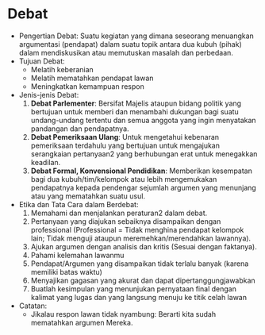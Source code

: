 # Debat

- Pengertian Debat: Suatu kegiatan yang dimana seseorang menuangkan argumentasi (pendapat) dalam suatu topik antara dua kubuh (pihak) dalam mendiskusikan atau memutuskan masalah dan perbedaan.
- Tujuan Debat:
    - Melatih keberanian
    - Melatih mematahkan pendapat lawan
    - Meningkatkan kemampuan respon
- Jenis-jenis Debat:
    1. **Debat Parlementer**: Bersifat Majelis ataupun bidang politik yang bertujuan untuk memberi dan menambahi dukungan bagi suatu undang-undang tertentu dan semua anggota yang ingin menyatakan pandangan dan pendapatnya.
    2. **Debat Pemeriksaan Ulang**: Untuk mengetahui kebenaran pemeriksaan terdahulu yang bertujuan untuk mengajukan serangkaian pertanyaan2 yang berhubungan erat untuk menegakkan keadilan.
    3. **Debat Formal, Konvensional Pendidikan**: Memberikan kesempatan bagi dua kubuh/tim/kelompok atau lebih mengemukakan pendapatnya kepada pendengar sejumlah argumen yang menunjang atau yang mematahkan suatu usul.
- Etika dan Tata Cara dalam Berdebat:
    1. Memahami dan menjalankan peraturan2 dalam debat.
    2. Pertanyaan yang diajukan sebaiknya disampaikan dengan professional (Professional = Tidak menghina pendapat kelompok lain; Tidak menguji ataupun meremehkan/merendahkan lawannya).
    3. Ajukan argumen dengan analisis dan kritis (Sesuai dengan faktanya).
    4. Pahami kelemahan lawanmu
    5. Pendapat/Argumen yang disampaikan tidak terlalu banyak (karena memiliki batas waktu)
    6. Menyajikan gagasan yang akurat dan dapat dipertanggungjawabkan
    7. Buatlah kesimpulan yang menunjukan pernyataan final dengan kalimat yang lugas dan yang langsung menuju ke titik celah lawan
- Catatan:
    - Jikalau respon lawan tidak nyambung: Berarti kita sudah mematahkan argumen Mereka.